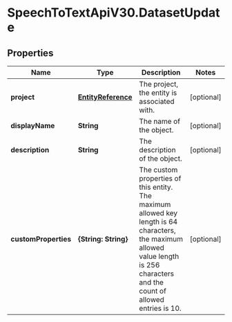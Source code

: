 # SpeechToTextApiV30.DatasetUpdate

## Properties
Name | Type | Description | Notes
------------ | ------------- | ------------- | -------------
**project** | [**EntityReference**](EntityReference.md) | The project, the entity is associated with. | [optional] 
**displayName** | **String** | The name of the object. | [optional] 
**description** | **String** | The description of the object. | [optional] 
**customProperties** | **{String: String}** | The custom properties of this entity. The maximum allowed key length is 64 characters, the maximum  allowed value length is 256 characters and the count of allowed entries is 10. | [optional] 


